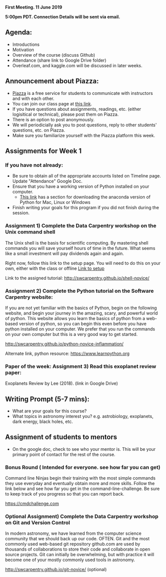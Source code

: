 **First Meeting. 11 June 2019**

**5:00pm PDT. Connection Details will be sent via email.**

## Agenda:
* Introductions
* Motivation
* Overview of the course (discuss Github)
* Attendance (share link to Google Drive folder)
* Overleaf.com, and kaggle.com will be discussed in later weeks.

## Announcement about Piazza:
* [Piazza](https://piazza.com/) is a free service for students to communicate with instructors and with each other. 
* You can join our class page at [this link](piazza.com/caltech/summer2019/iar).
* If you have questions about assignments, readings, etc. (either logisitical or technical), please post them on Piazza.
* There is an option to post anonymously. 
* We will periodicially ask you to post questions, reply to other students' questions, etc. on Piazza.
* Make sure you familiarize yourself with the Piazza platform this week.


## Assignments for Week 1

### If you have not already:
 * Be sure to obtain all of the appropriate accounts listed on Timeline page. Update "Attendance" Google Doc.
 * Ensure that you have a working version of Python installed on your computer.
   * [This link](https://carpentries.github.io/workshop-template/#python) has a section for downloading the anaconda version of Python for Mac, Linux or Windows
 * Finish writing your goals for this program if you did not finish during the session.

### Assignment 1) Complete the Data Carpentry workshop on the Unix command shell
The Unix shell is the basis for scientific computing. By mastering shell commands you will save 
yourself hours of time in the future. What seems like a small investment will pay dividends again and again.

Right now, follow this link to the setup page. You will need to do this on your own, either with the class or offline
[Link to setup](http://swcarpentry.github.io/shell-novice/setup.html)

Link to the assigned tutorial:
http://swcarpentry.github.io/shell-novice/


### Assignment 2) Complete the Python tutorial on the Software Carpentry website:

If you are not yet familiar with the basics of Python, begin on the following website, and begin your
journey in the amazing, scary, and powerful world of python. This website allows you learn the basics
of python from a web-based version of python, so you can begin this even before you have python installed
on your computer. We prefer that you run the commands on your own computer but this is a very good way to
get started.

http://swcarpentry.github.io/python-novice-inflammation/

Alternate link, python resource:
https://www.learnpython.org

### Paper of the week: Assignment 3) Read this exoplanet review paper:

Exoplanets Review by Lee (2018). (link in Google Drive)


## Writing Prompt (5-7 mins):
* What are your goals for this course?
* What topics in astronomy interest you? e.g. astrobiology, exoplanets, dark energy, black holes, etc.

## Assignment of students to mentors
* On the google doc, check to see who your mentor is. This will be your primary point of contact for the rest of the course.




### Bonus Round ( Intended for everyone. see how far you can get)
Command line Ninjas begin their training with the most simple commands they use everyday and eventually obtain 
more and more skills. Follow the link below and see how far you get in the command-line-challenge. Be sure to
keep track of you progress so that you can report back. 

https://cmdchallenge.com

### Optional Assignment) Complete the Data Carpentry workshop on Git and Version Control
In modern astronomy, we have learned from the computer science community that we should back up our code. OFTEN.
Git and the most commonly used web-based git repository github.com are used by thousands of collaborations to
store their code and collaborate in open source projects. Git can initially be overwhelming, but with practice
it will become one of your mostly commonly used tools in astronomy.

http://swcarpentry.github.io/git-novice/ (optional)

